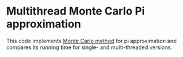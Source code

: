 # Multithread Monte Carlo Pi approximation

This code implements [Monte Carlo method](https://en.wikipedia.org/wiki/Monte_Carlo_method) for pi approximation and compares its running time for single- and multi-threaded versions.
